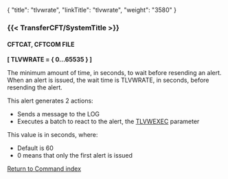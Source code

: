 {
    "title": "tlvwrate",
    "linkTitle": "tlvwrate",
    "weight": "3580"
}<span id="tlvwrate"></span>

### {{< TransferCFT/SystemTitle  >}}

#### CFTCAT, CFTCOM FILE

****[ TLVWRATE = { 0...65535
} ]****

The minimum amount of time, in seconds, to wait before resending an alert. When an alert is issued, the wait time is TLVWRATE, in seconds, before resending the alert.

This
alert generates 2 actions:

- Sends a message
    to the LOG
- Executes
    a batch to react to the alert, the [TLVWEXEC](../tlvcexec)
    parameter

This value is in seconds, where:

- Default is 60
- 0 means that only
    the first alert is issued

[Return to Command index](../../)
